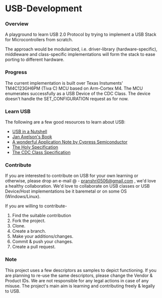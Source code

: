 # USB-Development

### Overview

A playground to learn USB 2.0 Protocol by trying to implement a USB Stack for Microcontrollers from scratch. 

The approach would be modularized, i.e. driver-library (hardware-specific), middleware and class-specific implementations will form the stack to ease porting to different hardware. 

### Progress 
The current implementation is built over Texas Instuments' TM4C123GH6PM (Tiva C) MCU based on Arm-Cortex M4. The MCU enumerates successfully as a USB Device of the CDC Class. The device doesn't handle the SET_CONFIGURATION request as for now. 

### Learn USB 
The following are a few good resources to learn about USB: 

* [USB in a Nutshell](https://www.beyondlogic.org/usbnutshell/usb1.shtml)
* [Jan Axelson's Book](https://www.amazon.in/Usb-Complete-5th-Edn-Guides/dp/1931448280)
* [A wonderful Application Note by Cypress Semiconductor](https://www.cypress.com/documentation/application-notes/an57294-usb-101-introduction-universal-serial-bus-20)
* [The Holy Specification](https://www.usb.org/document-library/usb-20-specification)
* [The CDC Class Specification](https://www.usb.org/document-library/class-definitions-communication-devices-12)

### Contribute
If you are interested to contribute on USB for your own learning or otherwise, please drop an e-mail @ - pranshri0506@gmail.com , we'd love a healthy collaboration. 
We'd love to collaborate on USB classes or USB Device/Host implementations be it baremetal or on some OS (Windows/Linux). 

If you are willing to contribute-

1. Find the suitable contribution
2. Fork the project.
3. Clone.
4. Create a branch.
5. Make your additions/changes.
6. Commit & push your changes.
7. Create a pull request.

### Note
This project uses a few descriptors as samples to depict functioning. If you are planning to re-use the same descriptors, please change the Vendor & Product IDs. We are not responsible for any legal actions in case of any misuse. The project's main aim is learning and contributing freely & legally to USB. 
